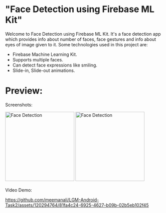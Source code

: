 # "Face Detection using Firebase ML Kit"

Welcome to Face Detection using Firebase ML Kit. It's a face detection app which provides info about number of faces, face gestures and info about eyes of image given to it. Some technologies used in this project are:

* Firebase Machine Learning Kit.
* Supports multiple faces.
* Can detect face expressions like smiling.
* Slide-in, Slide-out animations.

# Preview:

Screenshots:

<div>
    <img src="https://github.com/meemanali/LGM-Android-Task2/blob/main/Face%20detection%201.png" alt="Face Detection" width="220" title="Procesing">
    <img src="https://github.com/meemanali/LGM-Android-Task2/blob/main/Face%20detection%202.png" alt="Face Detection" width="220" title="Output">
</div>

<br>
Video Demo:

https://github.com/meemanali/LGM-Android-Task2/assets/120294764/81fa4c24-6925-4627-b09b-02b5eb102f45
